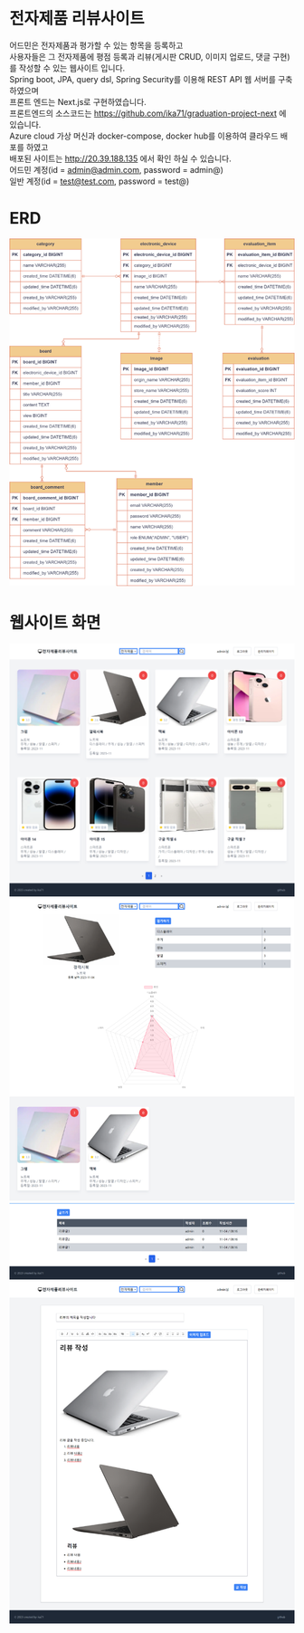 # 전자제품 리뷰사이트 
어드민은 전자제품과 평가할 수 있는 항목을 등록하고  
사용자들은 그 전자제품에 평점 등록과 리뷰(게시판 CRUD, 이미지 업로드, 댓글 구현)를 작성할 수 있는 웹사이트 입니다.  
Spring boot, JPA, query dsl, Spring Security를 이용해 REST API 웹 서버를 구축하였으며    
프론트 엔드는 Next.js로 구현하였습니다.  
프론트엔드의 소스코드는 <a href="https://github.com/ika71/graduation-project-next" target="_blank">https://github.com/ika71/graduation-project-next</a> 에 있습니다.  
Azure cloud 가상 머신과 docker-compose, docker hub를 이용하여 클라우드 배포를 하였고  
배포된 사이트는 <a href="http://20.39.188.135" target="_blank">http://20.39.188.135</a> 에서 확인 하실 수 있습니다.  
어드민 계정(id = admin@admin.com, password = admin@)  
일반 계정(id = test@test.com, password = test@)  

# ERD
![ERD](/readme/ERD.png)

# 웹사이트 화면
![그림1](/readme/그림1.png)
![그림2](/readme/그림2.png)
![그림3](/readme/그림3.png)